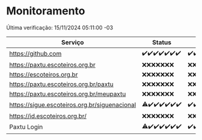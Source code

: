 # Monitoramento

Última verificação: 15/11/2024 05:11:00 -03

|Serviço|Status|Últimas 24h|
|---|---|---|
|https://github.com|<span title="2024-11-08: OK=23">✔️</span><span title="2024-11-09: OK=23">✔️</span><span title="2024-11-10: OK=23">✔️</span><span title="2024-11-11: OK=23">✔️</span><span title="2024-11-12: OK=23">✔️</span><span title="2024-11-13: OK=23">✔️</span><span title="2024-11-14: OK=7">✔️</span>|<span title="14/11/2024 05:11:00 -03 : 200">✔️</span><span title="14/11/2024 06:08:00 -03 : 200">✔️</span><span title="14/11/2024 07:09:00 -03 : 200">✔️</span><span title="14/11/2024 08:07:00 -03 : 200">✔️</span><span title="14/11/2024 09:15:00 -03 : 200">✔️</span><span title="14/11/2024 10:17:00 -03 : 200">✔️</span><span title="14/11/2024 11:07:00 -03 : 200">✔️</span><span title="14/11/2024 12:08:00 -03 : 200">✔️</span><span title="14/11/2024 13:10:00 -03 : 200">✔️</span><span title="14/11/2024 14:07:00 -03 : 200">✔️</span><span title="14/11/2024 15:11:00 -03 : 200">✔️</span><span title="14/11/2024 16:06:00 -03 : 200">✔️</span><span title="14/11/2024 17:09:00 -03 : 200">✔️</span><span title="14/11/2024 18:07:00 -03 : 200">✔️</span><span title="14/11/2024 19:07:00 -03 : 200">✔️</span><span title="14/11/2024 20:08:00 -03 : 200">✔️</span><span title="14/11/2024 21:42:00 -03 : 200">✔️</span><span title="14/11/2024 23:17:00 -03 : 200">✔️</span><span title="15/11/2024 00:21:00 -03 : 200">✔️</span><span title="15/11/2024 01:11:00 -03 : 200">✔️</span><span title="15/11/2024 02:08:00 -03 : 200">✔️</span><span title="15/11/2024 03:17:00 -03 : 200">✔️</span><span title="15/11/2024 04:08:00 -03 : 200">✔️</span><span title="15/11/2024 05:11:00 -03 : 200">✔️</span>|
|https://paxtu.escoteiros.org.br|<span title="2024-11-08: Falhas=23">❌</span><span title="2024-11-09: Falhas=23">❌</span><span title="2024-11-10: Falhas=23">❌</span><span title="2024-11-11: Falhas=23">❌</span><span title="2024-11-12: Falhas=23">❌</span><span title="2024-11-13: Falhas=23">❌</span><span title="2024-11-14: Falhas=7">❌</span>|<span title="14/11/2024 05:11:00 -03 : 403">❌</span><span title="14/11/2024 06:08:00 -03 : 403">❌</span><span title="14/11/2024 07:09:00 -03 : 403">❌</span><span title="14/11/2024 08:07:00 -03 : 403">❌</span><span title="14/11/2024 09:15:00 -03 : 403">❌</span><span title="14/11/2024 10:17:00 -03 : 403">❌</span><span title="14/11/2024 11:07:00 -03 : 403">❌</span><span title="14/11/2024 12:08:00 -03 : 403">❌</span><span title="14/11/2024 13:10:00 -03 : 403">❌</span><span title="14/11/2024 14:07:00 -03 : 403">❌</span><span title="14/11/2024 15:11:00 -03 : 403">❌</span><span title="14/11/2024 16:06:00 -03 : 403">❌</span><span title="14/11/2024 17:09:00 -03 : 403">❌</span><span title="14/11/2024 18:07:00 -03 : 403">❌</span><span title="14/11/2024 19:07:00 -03 : 403">❌</span><span title="14/11/2024 20:08:00 -03 : 403">❌</span><span title="14/11/2024 21:42:00 -03 : 403">❌</span><span title="14/11/2024 23:17:00 -03 : 403">❌</span><span title="15/11/2024 00:21:00 -03 : 403">❌</span><span title="15/11/2024 01:11:00 -03 : 403">❌</span><span title="15/11/2024 02:08:00 -03 : 403">❌</span><span title="15/11/2024 03:17:00 -03 : 403">❌</span><span title="15/11/2024 04:08:00 -03 : 403">❌</span><span title="15/11/2024 05:11:00 -03 : 403">❌</span>|
|https://escoteiros.org.br|<span title="2024-11-08: Falhas=23">❌</span><span title="2024-11-09: Falhas=23">❌</span><span title="2024-11-10: Falhas=23">❌</span><span title="2024-11-11: Falhas=23">❌</span><span title="2024-11-12: Falhas=23">❌</span><span title="2024-11-13: Falhas=23">❌</span><span title="2024-11-14: Falhas=7">❌</span>|<span title="14/11/2024 05:11:00 -03 : 403">❌</span><span title="14/11/2024 06:08:00 -03 : 403">❌</span><span title="14/11/2024 07:09:00 -03 : 403">❌</span><span title="14/11/2024 08:07:00 -03 : 403">❌</span><span title="14/11/2024 09:15:00 -03 : 403">❌</span><span title="14/11/2024 10:17:00 -03 : 403">❌</span><span title="14/11/2024 11:07:00 -03 : 403">❌</span><span title="14/11/2024 12:08:00 -03 : 403">❌</span><span title="14/11/2024 13:10:00 -03 : 403">❌</span><span title="14/11/2024 14:07:00 -03 : 403">❌</span><span title="14/11/2024 15:11:00 -03 : 403">❌</span><span title="14/11/2024 16:06:00 -03 : 403">❌</span><span title="14/11/2024 17:09:00 -03 : 403">❌</span><span title="14/11/2024 18:07:00 -03 : 403">❌</span><span title="14/11/2024 19:07:00 -03 : 403">❌</span><span title="14/11/2024 20:08:00 -03 : 403">❌</span><span title="14/11/2024 21:42:00 -03 : 403">❌</span><span title="14/11/2024 23:17:00 -03 : 403">❌</span><span title="15/11/2024 00:21:00 -03 : 403">❌</span><span title="15/11/2024 01:11:00 -03 : 403">❌</span><span title="15/11/2024 02:08:00 -03 : 403">❌</span><span title="15/11/2024 03:17:00 -03 : 403">❌</span><span title="15/11/2024 04:08:00 -03 : 403">❌</span><span title="15/11/2024 05:11:00 -03 : 403">❌</span>|
|https://paxtu.escoteiros.org.br/paxtu|<span title="2024-11-08: Falhas=23">❌</span><span title="2024-11-09: Falhas=23">❌</span><span title="2024-11-10: Falhas=23">❌</span><span title="2024-11-11: Falhas=23">❌</span><span title="2024-11-12: Falhas=23">❌</span><span title="2024-11-13: Falhas=23">❌</span><span title="2024-11-14: Falhas=7">❌</span>|<span title="14/11/2024 05:11:00 -03 : 403">❌</span><span title="14/11/2024 06:08:00 -03 : 403">❌</span><span title="14/11/2024 07:09:00 -03 : 403">❌</span><span title="14/11/2024 08:07:00 -03 : 403">❌</span><span title="14/11/2024 09:15:00 -03 : 403">❌</span><span title="14/11/2024 10:17:00 -03 : 403">❌</span><span title="14/11/2024 11:07:00 -03 : 403">❌</span><span title="14/11/2024 12:08:00 -03 : 403">❌</span><span title="14/11/2024 13:10:00 -03 : 403">❌</span><span title="14/11/2024 14:07:00 -03 : 403">❌</span><span title="14/11/2024 15:11:00 -03 : 403">❌</span><span title="14/11/2024 16:06:00 -03 : 403">❌</span><span title="14/11/2024 17:09:00 -03 : 403">❌</span><span title="14/11/2024 18:07:00 -03 : 403">❌</span><span title="14/11/2024 19:07:00 -03 : 403">❌</span><span title="14/11/2024 20:08:00 -03 : 403">❌</span><span title="14/11/2024 21:42:00 -03 : 403">❌</span><span title="14/11/2024 23:17:00 -03 : 403">❌</span><span title="15/11/2024 00:21:00 -03 : 403">❌</span><span title="15/11/2024 01:11:00 -03 : 403">❌</span><span title="15/11/2024 02:08:00 -03 : 403">❌</span><span title="15/11/2024 03:17:00 -03 : 403">❌</span><span title="15/11/2024 04:08:00 -03 : 403">❌</span><span title="15/11/2024 05:11:00 -03 : 403">❌</span>|
|https://paxtu.escoteiros.org.br/meupaxtu|<span title="2024-11-08: Falhas=23">❌</span><span title="2024-11-09: Falhas=23">❌</span><span title="2024-11-10: Falhas=23">❌</span><span title="2024-11-11: Falhas=23">❌</span><span title="2024-11-12: Falhas=23">❌</span><span title="2024-11-13: Falhas=23">❌</span><span title="2024-11-14: Falhas=7">❌</span>|<span title="14/11/2024 05:11:00 -03 : 403">❌</span><span title="14/11/2024 06:08:00 -03 : 403">❌</span><span title="14/11/2024 07:09:00 -03 : 403">❌</span><span title="14/11/2024 08:07:00 -03 : 403">❌</span><span title="14/11/2024 09:15:00 -03 : 403">❌</span><span title="14/11/2024 10:17:00 -03 : 403">❌</span><span title="14/11/2024 11:07:00 -03 : 403">❌</span><span title="14/11/2024 12:08:00 -03 : 403">❌</span><span title="14/11/2024 13:10:00 -03 : 403">❌</span><span title="14/11/2024 14:07:00 -03 : 403">❌</span><span title="14/11/2024 15:11:00 -03 : 403">❌</span><span title="14/11/2024 16:06:00 -03 : 403">❌</span><span title="14/11/2024 17:09:00 -03 : 403">❌</span><span title="14/11/2024 18:07:00 -03 : 403">❌</span><span title="14/11/2024 19:07:00 -03 : 403">❌</span><span title="14/11/2024 20:08:00 -03 : 403">❌</span><span title="14/11/2024 21:42:00 -03 : 403">❌</span><span title="14/11/2024 23:17:00 -03 : 403">❌</span><span title="15/11/2024 00:21:00 -03 : 403">❌</span><span title="15/11/2024 01:11:00 -03 : 403">❌</span><span title="15/11/2024 02:08:00 -03 : 403">❌</span><span title="15/11/2024 03:17:00 -03 : 403">❌</span><span title="15/11/2024 04:08:00 -03 : 403">❌</span><span title="15/11/2024 05:11:00 -03 : 403">❌</span>|
|https://sigue.escoteiros.org.br/siguenacional|<span title="2024-11-08: OK=22, Falhas=1">⚠️</span><span title="2024-11-09: OK=23">✔️</span><span title="2024-11-10: OK=23">✔️</span><span title="2024-11-11: OK=23">✔️</span><span title="2024-11-12: OK=23">✔️</span><span title="2024-11-13: OK=23">✔️</span><span title="2024-11-14: OK=7">✔️</span>|<span title="14/11/2024 05:11:00 -03 : 200">✔️</span><span title="14/11/2024 06:08:00 -03 : 200">✔️</span><span title="14/11/2024 07:09:00 -03 : 200">✔️</span><span title="14/11/2024 08:07:00 -03 : 200">✔️</span><span title="14/11/2024 09:15:00 -03 : 200">✔️</span><span title="14/11/2024 10:17:00 -03 : 200">✔️</span><span title="14/11/2024 11:07:00 -03 : 200">✔️</span><span title="14/11/2024 12:08:00 -03 : 200">✔️</span><span title="14/11/2024 13:10:00 -03 : 200">✔️</span><span title="14/11/2024 14:07:00 -03 : 200">✔️</span><span title="14/11/2024 15:11:00 -03 : 200">✔️</span><span title="14/11/2024 16:06:00 -03 : 200">✔️</span><span title="14/11/2024 17:09:00 -03 : 200">✔️</span><span title="14/11/2024 18:07:00 -03 : 200">✔️</span><span title="14/11/2024 19:07:00 -03 : 200">✔️</span><span title="14/11/2024 20:08:00 -03 : 200">✔️</span><span title="14/11/2024 21:42:00 -03 : 200">✔️</span><span title="14/11/2024 23:17:00 -03 : 200">✔️</span><span title="15/11/2024 00:21:00 -03 : 200">✔️</span><span title="15/11/2024 01:11:00 -03 : 200">✔️</span><span title="15/11/2024 02:08:00 -03 : 200">✔️</span><span title="15/11/2024 03:17:00 -03 : 200">✔️</span><span title="15/11/2024 04:08:00 -03 : 200">✔️</span><span title="15/11/2024 05:11:00 -03 : 200">✔️</span>|
|https://id.escoteiros.org.br/|<span title="2024-11-08: Falhas=23">❌</span><span title="2024-11-09: Falhas=23">❌</span><span title="2024-11-10: Falhas=23">❌</span><span title="2024-11-11: Falhas=23">❌</span><span title="2024-11-12: Falhas=23">❌</span><span title="2024-11-13: Falhas=23">❌</span><span title="2024-11-14: Falhas=7">❌</span>|<span title="14/11/2024 05:12:00 -03 : 403">❌</span><span title="14/11/2024 06:08:00 -03 : 403">❌</span><span title="14/11/2024 07:09:00 -03 : 403">❌</span><span title="14/11/2024 08:07:00 -03 : 403">❌</span><span title="14/11/2024 09:15:00 -03 : 403">❌</span><span title="14/11/2024 10:17:00 -03 : 403">❌</span><span title="14/11/2024 11:07:00 -03 : 403">❌</span><span title="14/11/2024 12:08:00 -03 : 403">❌</span><span title="14/11/2024 13:10:00 -03 : 403">❌</span><span title="14/11/2024 14:07:00 -03 : 403">❌</span><span title="14/11/2024 15:11:00 -03 : 403">❌</span><span title="14/11/2024 16:06:00 -03 : 403">❌</span><span title="14/11/2024 17:09:00 -03 : 403">❌</span><span title="14/11/2024 18:07:00 -03 : 403">❌</span><span title="14/11/2024 19:07:00 -03 : 403">❌</span><span title="14/11/2024 20:08:00 -03 : 403">❌</span><span title="14/11/2024 21:42:00 -03 : 403">❌</span><span title="14/11/2024 23:17:00 -03 : 403">❌</span><span title="15/11/2024 00:21:00 -03 : 403">❌</span><span title="15/11/2024 01:11:00 -03 : 403">❌</span><span title="15/11/2024 02:08:00 -03 : 403">❌</span><span title="15/11/2024 03:17:00 -03 : 403">❌</span><span title="15/11/2024 04:08:00 -03 : 403">❌</span><span title="15/11/2024 05:11:00 -03 : 403">❌</span>|
|Paxtu Login|<span title="2024-11-08: OK=22, Falhas=1">⚠️</span><span title="2024-11-09: OK=23">✔️</span><span title="2024-11-10: OK=23">✔️</span><span title="2024-11-11: OK=23">✔️</span><span title="2024-11-12: OK=23">✔️</span><span title="2024-11-13: OK=23">✔️</span><span title="2024-11-14: OK=7">✔️</span>|<span title="14/11/2024 05:12:00 -03 : 200">✔️</span><span title="14/11/2024 06:08:00 -03 : 200">✔️</span><span title="14/11/2024 07:09:00 -03 : 200">✔️</span><span title="14/11/2024 08:07:00 -03 : 200">✔️</span><span title="14/11/2024 09:15:00 -03 : 200">✔️</span><span title="14/11/2024 10:17:00 -03 : 200">✔️</span><span title="14/11/2024 11:07:00 -03 : 200">✔️</span><span title="14/11/2024 12:08:00 -03 : 200">✔️</span><span title="14/11/2024 13:10:00 -03 : 200">✔️</span><span title="14/11/2024 14:07:00 -03 : 200">✔️</span><span title="14/11/2024 15:11:00 -03 : 200">✔️</span><span title="14/11/2024 16:06:00 -03 : 200">✔️</span><span title="14/11/2024 17:09:00 -03 : 200">✔️</span><span title="14/11/2024 18:07:00 -03 : 200">✔️</span><span title="14/11/2024 19:07:00 -03 : 200">✔️</span><span title="14/11/2024 20:08:00 -03 : 200">✔️</span><span title="14/11/2024 21:42:00 -03 : 200">✔️</span><span title="14/11/2024 23:17:00 -03 : 200">✔️</span><span title="15/11/2024 00:21:00 -03 : 200">✔️</span><span title="15/11/2024 01:11:00 -03 : 200">✔️</span><span title="15/11/2024 02:08:00 -03 : 200">✔️</span><span title="15/11/2024 03:17:00 -03 : 200">✔️</span><span title="15/11/2024 04:08:00 -03 : 200">✔️</span><span title="15/11/2024 05:11:00 -03 : 200">✔️</span>|
